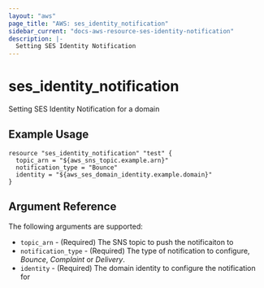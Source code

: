 ```yaml
---
layout: "aws"
page_title: "AWS: ses_identity_notification"
sidebar_current: "docs-aws-resource-ses-identity-notification"
description: |-
  Setting SES Identity Notification
---
```


# ses_identity_notification

Setting SES Identity Notification for a domain

## Example Usage

```hcl
resource "ses_identity_notification" "test" {
  topic_arn = "${aws_sns_topic.example.arn}"
  notification_type = "Bounce"
  identity = "${aws_ses_domain_identity.example.domain}"
}
```

## Argument Reference

The following arguments are supported:

* `topic_arn` - (Required) The SNS topic to push the notificaiton to
* `notification_type` - (Required) The type of notification to configure, *Bounce*, *Complaint* or *Delivery*.
* `identity` - (Required) The domain identity to configure the notification for

#
